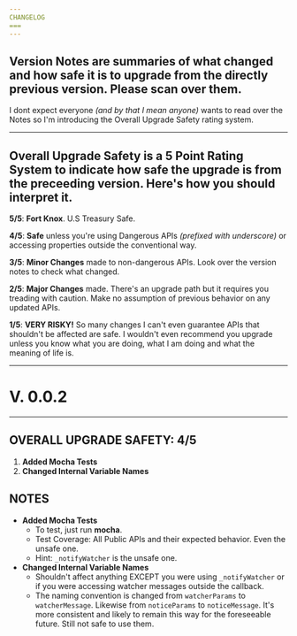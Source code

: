 ```yaml
---
CHANGELOG
===
---
```


Version Notes are summaries of what changed and how safe it is to upgrade from the directly previous version. Please scan over them. 
-
I dont expect everyone *(and by that I mean anyone)* wants to read over the Notes so I'm introducing the Overall Upgrade Safety rating system.

---
Overall Upgrade Safety is a 5 Point Rating System to indicate how safe the upgrade is from the preceeding version. Here's how you should interpret it.
-
**5/5**: **Fort Knox**. U.S Treasury Safe.

**4/5**: **Safe** unless you're using Dangerous APIs *(prefixed with underscore)* or accessing properties outside the conventional way.

**3/5**: **Minor Changes** made to non-dangerous APIs. Look over the version notes to check what changed. 

**2/5**: **Major Changes** made. There's an upgrade path but it requires you treading with caution. Make no assumption of previous behavior on any updated APIs.

**1/5**: **VERY RISKY!** So many changes I can't even guarantee APIs that shouldn't be affected are safe. I wouldn't even recommend you upgrade unless you know what you are doing, what I am doing and what the meaning of life is. 

---
V. 0.0.2
===
---
OVERALL UPGRADE SAFETY: 4/5
---
1. **Added Mocha Tests**
2. **Changed Internal Variable Names**

**NOTES**
-
- **Added Mocha Tests**
	- To test, just run **mocha**.
	- Test Coverage: All Public APIs and their expected behavior. Even the unsafe one. 
	- Hint: `_notifyWatcher` is the unsafe one.
- **Changed Internal Variable Names**
	- Shouldn't affect anything EXCEPT you were using `_notifyWatcher` or if you were accessing watcher messages outside the callback. 
	- The naming convention is changed from `watcherParams` to `watcherMessage`. Likewise from `noticeParams` to `noticeMessage`. It's more consistent and likely to remain this way for the foreseeable future. Still not safe to use them.